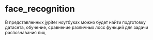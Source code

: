 # face_recognition
В представленных jypiter ноутбуках можно будет найти подготовку датасета, обучение, сравнение различных лосс функций для задачи распознавания лиц
